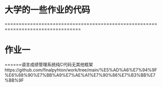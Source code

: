 # 大学的一些作业的代码
=================================================================================
# 作业一
   ======语言成绩管理系统纯C代码无其他框架https://github.com/finalpyhton/work/tree/main/%E5%AD%A6%E7%94%9F%E6%88%90%E7%BB%A9%E7%AE%A1%E7%90%86%E7%B3%BB%E7%BB%9F
